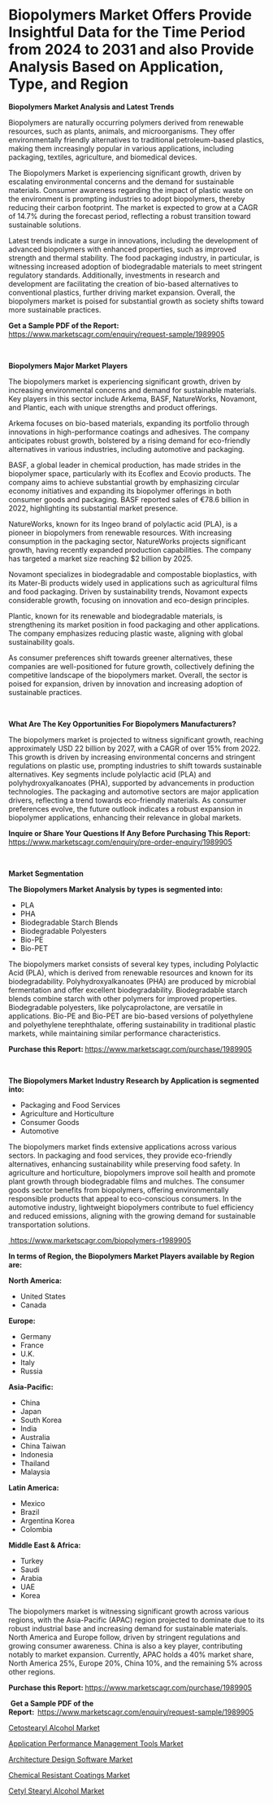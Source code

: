 <p><h1>Biopolymers Market Offers Provide Insightful Data for the Time Period from 2024 to 2031 and also Provide Analysis Based on Application, Type, and Region</h1></p><p><strong>Biopolymers Market Analysis and Latest Trends</strong></p>
<p><p>Biopolymers are naturally occurring polymers derived from renewable resources, such as plants, animals, and microorganisms. They offer environmentally friendly alternatives to traditional petroleum-based plastics, making them increasingly popular in various applications, including packaging, textiles, agriculture, and biomedical devices. </p><p>The Biopolymers Market is experiencing significant growth, driven by escalating environmental concerns and the demand for sustainable materials. Consumer awareness regarding the impact of plastic waste on the environment is prompting industries to adopt biopolymers, thereby reducing their carbon footprint. The market is expected to grow at a CAGR of 14.7% during the forecast period, reflecting a robust transition toward sustainable solutions. </p><p>Latest trends indicate a surge in innovations, including the development of advanced biopolymers with enhanced properties, such as improved strength and thermal stability. The food packaging industry, in particular, is witnessing increased adoption of biodegradable materials to meet stringent regulatory standards. Additionally, investments in research and development are facilitating the creation of bio-based alternatives to conventional plastics, further driving market expansion. Overall, the biopolymers market is poised for substantial growth as society shifts toward more sustainable practices.</p></p>
<p><strong>Get a Sample PDF of the Report:&nbsp;</strong> <a href="https://www.marketscagr.com/enquiry/request-sample/1989905?utm_campaign=1126&utm_medium=2&utm_source=Github&utm_content=ia&utm_term=15112024&utm_id=biopolymers">https://www.marketscagr.com/enquiry/request-sample/1989905</a></p>
<p>&nbsp;</p>
<p><strong>Biopolymers Major Market Players</strong></p>
<p><p>The biopolymers market is experiencing significant growth, driven by increasing environmental concerns and demand for sustainable materials. Key players in this sector include Arkema, BASF, NatureWorks, Novamont, and Plantic, each with unique strengths and product offerings.</p><p>Arkema focuses on bio-based materials, expanding its portfolio through innovations in high-performance coatings and adhesives. The company anticipates robust growth, bolstered by a rising demand for eco-friendly alternatives in various industries, including automotive and packaging.</p><p>BASF, a global leader in chemical production, has made strides in the biopolymer space, particularly with its Ecoflex and Ecovio products. The company aims to achieve substantial growth by emphasizing circular economy initiatives and expanding its biopolymer offerings in both consumer goods and packaging. BASF reported sales of €78.6 billion in 2022, highlighting its substantial market presence.</p><p>NatureWorks, known for its Ingeo brand of polylactic acid (PLA), is a pioneer in biopolymers from renewable resources. With increasing consumption in the packaging sector, NatureWorks projects significant growth, having recently expanded production capabilities. The company has targeted a market size reaching $2 billion by 2025.</p><p>Novamont specializes in biodegradable and compostable bioplastics, with its Mater-Bi products widely used in applications such as agricultural films and food packaging. Driven by sustainability trends, Novamont expects considerable growth, focusing on innovation and eco-design principles.</p><p>Plantic, known for its renewable and biodegradable materials, is strengthening its market position in food packaging and other applications. The company emphasizes reducing plastic waste, aligning with global sustainability goals.</p><p>As consumer preferences shift towards greener alternatives, these companies are well-positioned for future growth, collectively defining the competitive landscape of the biopolymers market. Overall, the sector is poised for expansion, driven by innovation and increasing adoption of sustainable practices.</p></p>
<p>&nbsp;</p>
<p><strong>What Are The Key Opportunities For Biopolymers Manufacturers?</strong></p>
<p><p>The biopolymers market is projected to witness significant growth, reaching approximately USD 22 billion by 2027, with a CAGR of over 15% from 2022. This growth is driven by increasing environmental concerns and stringent regulations on plastic use, prompting industries to shift towards sustainable alternatives. Key segments include polylactic acid (PLA) and polyhydroxyalkanoates (PHA), supported by advancements in production technologies. The packaging and automotive sectors are major application drivers, reflecting a trend towards eco-friendly materials. As consumer preferences evolve, the future outlook indicates a robust expansion in biopolymer applications, enhancing their relevance in global markets.</p></p>
<p><strong>Inquire or Share Your Questions If Any Before Purchasing This Report:</strong> <a href="https://www.marketscagr.com/enquiry/pre-order-enquiry/1989905?utm_campaign=1126&utm_medium=2&utm_source=Github&utm_content=ia&utm_term=15112024&utm_id=biopolymers">https://www.marketscagr.com/enquiry/pre-order-enquiry/1989905</a></p>
<p>&nbsp;</p>
<p><strong>Market Segmentation</strong></p>
<p><strong>The Biopolymers Market Analysis by types is segmented into:</strong></p>
<p><ul><li>PLA</li><li>PHA</li><li>Biodegradable Starch Blends</li><li>Biodegradable Polyesters</li><li>Bio-PE</li><li>Bio-PET</li></ul></p>
<p><p>The biopolymers market consists of several key types, including Polylactic Acid (PLA), which is derived from renewable resources and known for its biodegradability. Polyhydroxyalkanoates (PHA) are produced by microbial fermentation and offer excellent biodegradability. Biodegradable starch blends combine starch with other polymers for improved properties. Biodegradable polyesters, like polycaprolactone, are versatile in applications. Bio-PE and Bio-PET are bio-based versions of polyethylene and polyethylene terephthalate, offering sustainability in traditional plastic markets, while maintaining similar performance characteristics.</p></p>
<p><strong>Purchase this Report:&nbsp;</strong><a href="https://www.marketscagr.com/purchase/1989905?utm_campaign=1126&utm_medium=2&utm_source=Github&utm_content=ia&utm_term=15112024&utm_id=biopolymers">https://www.marketscagr.com/purchase/1989905</a></p>
<p>&nbsp;</p>
<p><strong>The Biopolymers Market Industry Research by Application is segmented into:</strong></p>
<p><ul><li>Packaging and Food Services</li><li>Agriculture and Horticulture</li><li>Consumer Goods</li><li>Automotive</li></ul></p>
<p><p>The biopolymers market finds extensive applications across various sectors. In packaging and food services, they provide eco-friendly alternatives, enhancing sustainability while preserving food safety. In agriculture and horticulture, biopolymers improve soil health and promote plant growth through biodegradable films and mulches. The consumer goods sector benefits from biopolymers, offering environmentally responsible products that appeal to eco-conscious consumers. In the automotive industry, lightweight biopolymers contribute to fuel efficiency and reduced emissions, aligning with the growing demand for sustainable transportation solutions.</p></p>
<p><a href="https://www.marketscagr.com/biopolymers-r1989905?utm_campaign=1126&utm_medium=2&utm_source=Github&utm_content=ia&utm_term=15112024&utm_id=biopolymers">&nbsp;https://www.marketscagr.com/biopolymers-r1989905</a></p>
<p><strong>In terms of Region, the Biopolymers Market Players available by Region are:</strong></p>
<p>
    <p> <strong> North America: </strong>
        <ul>
            <li>United States</li>
            <li>Canada</li>
        </ul>
        </p> 
    <p> <strong> Europe: </strong>
        <ul>
            <li>Germany</li>
            <li>France</li>
            <li>U.K.</li>
            <li>Italy</li>
            <li>Russia</li>
        </ul>
        </p> 
    <p> <strong> Asia-Pacific: </strong>
        <ul>
            <li>China</li>
            <li>Japan</li>
            <li>South Korea</li>
            <li>India</li>
            <li>Australia</li>
            <li>China Taiwan</li>
            <li>Indonesia</li>
            <li>Thailand</li>
            <li>Malaysia</li>
        </ul>
        </p> 
    <p> <strong> Latin America: </strong>
        <ul>
            <li>Mexico</li>
            <li>Brazil</li>
            <li>Argentina Korea</li>
            <li>Colombia</li>
        </ul>
        </p> 
    <p> <strong> Middle East & Africa: </strong>
        <ul>
            <li>Turkey</li>
            <li>Saudi</li>
            <li>Arabia</li>
            <li>UAE</li>
            <li>Korea</li>
        </ul>
    </p>
    </p>
<p><p>The biopolymers market is witnessing significant growth across various regions, with the Asia-Pacific (APAC) region projected to dominate due to its robust industrial base and increasing demand for sustainable materials. North America and Europe follow, driven by stringent regulations and growing consumer awareness. China is also a key player, contributing notably to market expansion. Currently, APAC holds a 40% market share, North America 25%, Europe 20%, China 10%, and the remaining 5% across other regions.</p></p>
<p><strong>Purchase this Report: </strong><a href="https://www.marketscagr.com/purchase/1989905?utm_campaign=1126&utm_medium=2&utm_source=Github&utm_content=ia&utm_term=15112024&utm_id=biopolymers">https://www.marketscagr.com/purchase/1989905</a></p>
<p>&nbsp;<strong>Get a Sample PDF of the Report:&nbsp;&nbsp;</strong><a href="https://www.marketscagr.com/enquiry/request-sample/1989905?utm_campaign=1126&utm_medium=2&utm_source=Github&utm_content=ia&utm_term=15112024&utm_id=biopolymers">https://www.marketscagr.com/enquiry/request-sample/1989905</a></p>
<p><strong></strong></p>
<p><p><a href="https://www.linkedin.com/pulse/decoding-cetostearyl-alcohol-market-signals-growth-pst3c?utm_campaign=1126&utm_medium=2&utm_source=Github&utm_content=ia&utm_term=15112024&utm_id=biopolymers">Cetostearyl Alcohol Market</a></p><p><a href="https://issuu.com/reportprime-2/docs/application-performance-management-_dc41fbeff72378?utm_campaign=1126&utm_medium=2&utm_source=Github&utm_content=ia&utm_term=15112024&utm_id=biopolymers">Application Performance Management Tools Market</a></p><p><a href="https://issuu.com/reportprime-2/docs/architecture-design-software-market_de80b706594029?utm_campaign=1126&utm_medium=2&utm_source=Github&utm_content=ia&utm_term=15112024&utm_id=biopolymers">Architecture Design Software Market</a></p><p><a href="https://www.linkedin.com/pulse/global-chemical-resistant-coatings-market-trends-forecasts-tndnc?utm_campaign=1126&utm_medium=2&utm_source=Github&utm_content=ia&utm_term=15112024&utm_id=biopolymers">Chemical Resistant Coatings Market</a></p><p><a href="https://www.linkedin.com/pulse/cetyl-stearyl-alcohol-market-transformation-comparative-hai3c?utm_campaign=1126&utm_medium=2&utm_source=Github&utm_content=ia&utm_term=15112024&utm_id=biopolymers">Cetyl Stearyl Alcohol Market</a></p></p>